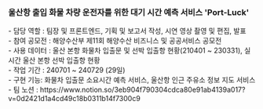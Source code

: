 <h3>울산항 출입 화물 차량 운전자를 위한 대기 시간 예측 서비스 'Port-Luck'</h3>
- 담당 역할 : 팀장 및 프론트엔드, 기획 및 보고서 작성, 시연 영상 촬영 및 편집, 발표 <br/>
- 참여 공모전 : 해양수산부 제11회 해양수산 비즈니스 및 공공서비스 공모전 <br/>
- 사용 데이터 : 울산 본항 화물차 입출문 및 선박 입출항 현황(210401 ~ 230331), 실시간 울산 본항 선박 입출항 현황 <br/>
- 작업 기간 : 240701 ~ 240729 (29일) <br/>
- 구현 기능: 화물차 입출문 소요시간 예측 서비스, 울산항 인근 주유소 정보 지도 서비스 <br/>
- 팀 노션 : https://www.notion.so/3eb904f790304cdca80e91ab4139a017?v=0d2421d1a4cd49c18b0311b14f7300c9
